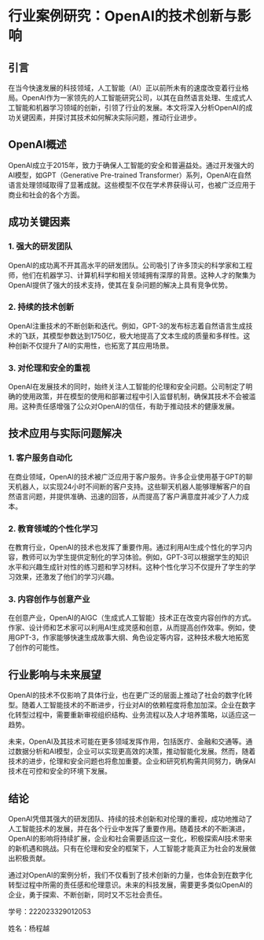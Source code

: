 # 行业案例研究：OpenAI的技术创新与影响

## 引言

在当今快速发展的科技领域，人工智能（AI）正以前所未有的速度改变着行业格局。OpenAI作为一家领先的人工智能研究公司，以其在自然语言处理、生成式人工智能和机器学习领域的创新，引领了行业的发展。本文将深入分析OpenAI的成功关键因素，并探讨其技术如何解决实际问题，推动行业进步。

## OpenAI概述

OpenAI成立于2015年，致力于确保人工智能的安全和普遍益处。通过开发强大的AI模型，如GPT（Generative Pre-trained Transformer）系列，OpenAI在自然语言处理领域取得了显著成就。这些模型不仅在学术界获得认可，也被广泛应用于商业和社会的各个方面。

## 成功关键因素

### 1. 强大的研发团队

OpenAI的成功离不开其高水平的研发团队。公司吸引了许多顶尖的科学家和工程师，他们在机器学习、计算机科学和相关领域拥有深厚的背景。这种人才的聚集为OpenAI提供了强大的技术支持，使其在复杂问题的解决上具有竞争优势。

### 2. 持续的技术创新

OpenAI注重技术的不断创新和迭代。例如，GPT-3的发布标志着自然语言生成技术的飞跃，其模型参数达到1750亿，极大地提高了文本生成的质量和多样性。这种创新不仅提升了AI的实用性，也拓宽了其应用场景。

### 3. 对伦理和安全的重视

OpenAI在发展技术的同时，始终关注人工智能的伦理和安全问题。公司制定了明确的使用政策，并在模型的使用和部署过程中引入监督机制，确保其技术不会被滥用。这种责任感增强了公众对OpenAI的信任，有助于推动技术的健康发展。

## 技术应用与实际问题解决

### 1. 客户服务自动化

在商业领域，OpenAI的技术被广泛应用于客户服务。许多企业使用基于GPT的聊天机器人，以实现24小时不间断的客户支持。这些聊天机器人能够理解客户的自然语言问题，并提供准确、迅速的回答，从而提高了客户满意度并减少了人力成本。

### 2. 教育领域的个性化学习

在教育行业，OpenAI的技术也发挥了重要作用。通过利用AI生成个性化的学习内容，教师可以为学生提供定制化的学习体验。例如，GPT-3可以根据学生的知识水平和兴趣生成针对性的练习题和学习材料。这种个性化学习不仅提升了学生的学习效果，还激发了他们的学习兴趣。

### 3. 内容创作与创意产业

在创意产业，OpenAI的AIGC（生成式人工智能）技术正在改变内容创作的方式。作家、设计师和艺术家可以利用AI生成灵感和创意，从而提高创作效率。例如，使用GPT-3，作家能够快速生成故事大纲、角色设定等内容，这种技术极大地拓宽了创作的可能性。

## 行业影响与未来展望

OpenAI的技术不仅影响了具体行业，也在更广泛的层面上推动了社会的数字化转型。随着人工智能技术的不断进步，行业对AI的依赖程度将愈加加深。企业在数字化转型过程中，需要重新审视组织结构、业务流程以及人才培养策略，以适应这一趋势。

未来，OpenAI及其技术可能在更多领域发挥作用，包括医疗、金融和交通等。通过数据分析和AI模型，企业可以实现更高效的决策，推动智能化发展。然而，随着技术的进步，伦理和安全问题也将愈加重要。企业和研究机构需共同努力，确保AI技术在可控和安全的环境下发展。

## 结论

OpenAI凭借其强大的研发团队、持续的技术创新和对伦理的重视，成功地推动了人工智能技术的发展，并在各个行业中发挥了重要作用。随着技术的不断演进，OpenAI的影响将持续扩展，企业和社会需要适应这一变化，积极探索AI技术带来的新机遇和挑战。只有在伦理和安全的框架下，人工智能才能真正为社会的发展做出积极贡献。

通过对OpenAI的案例分析，我们不仅看到了技术创新的力量，也体会到在数字化转型过程中所需的责任感和伦理意识。未来的科技发展，需要更多类似OpenAI的企业，勇于探索、不断创新，同时又不忘社会责任。

学号：222023329012053

姓名：杨程越